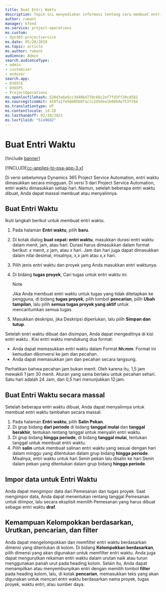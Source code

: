```yaml
---
title: Buat Entri Waktu
description: Topik ini menyediakan informasi tentang cara membuat entri waktu.
author: rumant
manager: kfend
ms.service: project-operations
ms.custom:
- dyn365-projectservice
ms.date: 05/20/2019
ms.topic: article
ms.author: rumant
audience: Admin
search.audienceType:
- admin
- customizer
- enduser
search.app:
- D365CE
- D365PS
- ProjectOperations
ms.openlocfilehash: 520d3a6e6cc3d486d778c66c2ef7fd3ff20cd582
ms.sourcegitcommit: 418fa1fe9d605b8faccc2d5dee1b04b4e753f194
ms.translationtype: HT
ms.contentlocale: id-ID
ms.lasthandoff: 02/10/2021
ms.locfileid: "5149682"
---
```

# <a name="create-time-entries"></a>Buat Entri Waktu

[!include [banner](../includes/psa-now-project-operations.md)]

[!INCLUDE[cc-applies-to-psa-app-3.x](../includes/cc-applies-to-psa-app-3x.md)]

Di versi sebelumnya Dynamics 365 Project Service Automation, entri waktu dimasukkan secara mingguan. Di versi 3 dari Project Service Automation, entri waktu dimasukkan setiap hari. Namun, setelah beberapa entri waktu dibuat, Anda dapat massal membuat atau menyalinnya.

## <a name="create-a-time-entry"></a>Buat Entri Waktu

Ikuti langkah berikut untuk membuat entri waktu.

1. Pada halaman **Entri waktu**, pilih **baru**.
2. Di kotak dialog **buat cepat: entri waktu**, masukkan durasi entri waktu dalam menit, jam, atau hari. Durasi harus dimasukkan dalam format berikut: *x* menit, *x* jam, atau *x* hari. Jam dan hari juga dapat dimasukkan dalam nilai desimal, misalnya, *x,x* jam atau *x,x* hari.
3. Pilih jenis entri waktu dan proyek yang Anda masukkan entri waktunya.
4. Di bidang **tugas proyek**, Cari tugas untuk entri waktu ini.

    > [!NOTE]
    > Jika Anda membuat entri waktu untuk tugas yang tidak ditetapkan ke pengguna, di bidang **tugas proyek**, pilih tombol **pencarian**, pilih **Ubah tampilan**, lalu pilih **semua tugas proyek yang aktif** untuk mencantumkan semua tugas.

5. Masukkan deskripsi, jika Deskripsi diperlukan, lalu pilih **Simpan dan tutup**.

Setelah entri waktu dibuat dan disimpan, Anda dapat mengeditnya di kisi entri waktu . Kisi entri waktu mendukung dua format:

- Anda dapat memasukkan entri waktu dalam Format **hh:mm**. Format ini kemudian dikonversi ke jam dan pecahan.
- Anda dapat memasukkan jam dan pecahan secara langsung.

Perhatikan bahwa pecahan jam bukan menit. Oleh karena itu, 1,5 jam mewakili 1 jam 30 menit. Aturan yang sama berlaku untuk pecahan sehari. Satu hari adalah 24 Jam, dan 0,5 hari menunjukkan 12 jam.

## <a name="bulk-create-time-entries"></a>Buat Entri Waktu secara massal

Setelah beberapa entri waktu dibuat, Anda dapat menyalinnya untuk membuat entri waktu tambahan secara massal.

1. Pada halaman **Entri waktu**, pilih **Salin Pekan**.
2. Di grup bidang **dari periode** di bidang **tanggal mulai** dan **tanggal berakhir**, tentukan rentang tanggal untuk menyalin entri waktu.
3. Di grup bidang **hingga periode**, di bidang **tanggal mulai**, tentukan tanggal untuk membuat entri waktu.
4. Pilih **salin** untuk membuat salinan entri waktu yang sesuai dengan hari dalam minggu yang ditentukan dalam grup bidang **hingga periode**. Misalnya, entri waktu untuk hari Senin pekan lalu disalin ke hari Senin dalam pekan yang ditentukan dalam grup bidang **hingga periode**.

## <a name="import-data-for-time-entries"></a>Impor data untuk Entri Waktu

Anda dapat mengimpor data dari Pemesanan dan tugas proyek. Saat mengimpor data, Anda dapat menentukan rentang tanggal Pemesanan untuk diimpor, lalu secara eksplisit memilih Pemesanan yang harus dibuat sebagai entri waktu **draf**.

## <a name="group-by-sort-search-and-filter-capabilities"></a>Kemampuan Kelompokkan berdasarkan, Urutkan, pencarian, dan filter

Anda dapat mengelompokkan dan memfilter entri waktu berdasarkan dimensi yang ditentukan di kolom. Di bidang **Kelompokkan berdasarkan**, pilih dimensi yang akan digunakan untuk memfilter entri waktu. Anda juga dapat mengurutkan rekaman entri waktu dalam urutan naik atau turun menggunakan panah urut pada heading kolom. Selain itu, Anda dapat menampilkan atau menyembunyikan entri dengan memilih tombol **filter** pada heading kolom, lalu, di kotak **pencarian**, memasukkan teks yang akan digunakan untuk mencari entri waktu berdasarkan nama proyek, tugas proyek, waktu entri, atau sumber daya.
